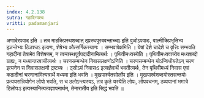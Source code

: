 ```yaml
---
index: 4.2.138
sutra: गहादिभ्यश्च
vritti: padamanjari
---
```


 अणादेरपवाद इति । तत्र माहकिप्रस्थशब्दात् ठ्प्रस्थपुरबवन्ताच्चऽ इति वुञोऽपवादः, वाल्मीकिप्रभृतिभ्य इञन्तेभ्यः ठिञश्चऽ इत्यणः, शेषेभ्य औत्सर्गिकस्याणः । सम्भवापेक्षमिति । येषां देशे चादेशे च वृत्तिः सम्भवति गहादीनां तेषामेव विशेषणम्, न त्वन्तस्थपूर्वपदादीनामित्यर्थः । पृथिवीमध्यस्येति । पृथिवीमध्यवाच्येव मध्यशब्दो ग्राह्यः, न मध्यान्तरवाचीत्यर्थः । चरणसम्बन्धेन निवासलक्षणोऽणिति । चरणसम्बन्धेन योऽण्विधीयतेऽण् चरण इत्यनेन स निवासलक्षणौ द्रष्टव्यः । ठ्सोऽयं निवासःऽ इत्यज्ञैवार्थे भवतीत्यर्थः, तेन पृथिवीमध्यं निवास एषां कठादीनां चरणानामित्यत्रार्थे मध्यमा इति भवति । मुखपार्श्वतसोर्लोप इति । मुखपार्श्वशब्दयोस्तसन्तयोः प्रत्ययसन्नियोगेन लोपो भवति, स च ठलोऽन्त्यस्यऽ, तत्र कृते यस्येति लोपः, लोपवचनम्, ठव्ययानां भमात्रे टिलोपःऽ इत्यस्यानित्यत्वज्ञापनार्थम्, तेनारातीय इति सिद्धं भवति ॥